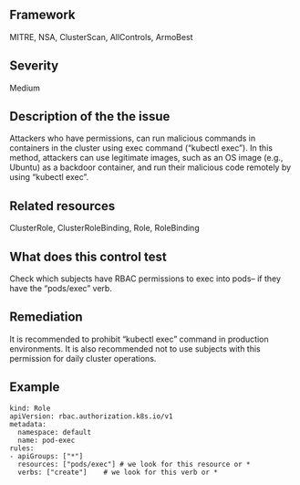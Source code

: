## Framework
MITRE, NSA, ClusterScan, AllControls, ArmoBest
 
## Severity
Medium

## Description of the the issue
Attackers who have permissions, can run malicious commands in containers in the cluster using exec command (“kubectl exec”). In this method, attackers can use legitimate images, such as an OS image (e.g., Ubuntu) as a backdoor container, and run their malicious code remotely by using “kubectl exec”.
 
## Related resources
ClusterRole, ClusterRoleBinding, Role, RoleBinding
 
## What does this control test
Check which subjects have RBAC permissions to exec into pods– if they have the “pods/exec” verb.
 
## Remediation
It is recommended to prohibit “kubectl exec” command in production environments. It is also recommended not to use subjects with this permission for daily cluster operations.
 
## Example
```
kind: Role
apiVersion: rbac.authorization.k8s.io/v1
metadata:
  namespace: default
  name: pod-exec
rules:
- apiGroups: ["*"]
  resources: ["pods/exec"] # we look for this resource or *
  verbs: ["create"]	   # we look for this verb or * 	
```

